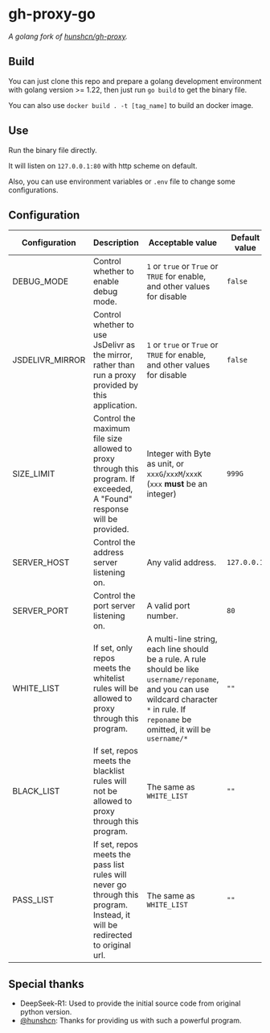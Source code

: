# gh-proxy-go

*A golang fork of [hunshcn/gh-proxy](https://github.com/hunshcn/gh-proxy).*

## Build

You can just clone this repo and prepare a golang development environment with golang version >= 1.22, then just run `go build` to get the binary file.

You can also use `docker build . -t [tag_name]` to build an docker image.

## Use

Run the binary file directly.

It will listen on `127.0.0.1:80` with http scheme on default.

Also, you can use environment variables or `.env` file to change some configurations.

## Configuration

| Configuration   | Description                                                                                                                 | Acceptable value                                                                                                                                                                              | Default value |
|-----------------|-----------------------------------------------------------------------------------------------------------------------------|-----------------------------------------------------------------------------------------------------------------------------------------------------------------------------------------------|---------------|
| DEBUG_MODE      | Control whether to enable debug mode.                                                                                       | `1` or `true` or `True` or `TRUE` for enable, and other values for disable                                                                                                                    | `false`       |
| JSDELIVR_MIRROR | Control whether to use JsDelivr as the mirror, rather than run a proxy provided by this application.                        | `1` or `true` or `True` or `TRUE` for enable, and other values for disable                                                                                                                    | `false`       |
| SIZE_LIMIT      | Control the maximum file size allowed to proxy through this program. If exceeded, A "Found" response will be provided.      | Integer with Byte as unit, or `xxxG`/`xxxM`/`xxxK` (`xxx` **must** be an integer)                                                                                                             | `999G`        |
| SERVER_HOST     | Control the address server listening on.                                                                                    | Any valid address.                                                                                                                                                                            | `127.0.0.1`   |
| SERVER_PORT     | Control the port server listening on.                                                                                       | A valid port number.                                                                                                                                                                          | `80`          |
| WHITE_LIST      | If set, only repos meets the whitelist rules will be allowed to proxy through this program.                                 | A multi-line string, each line should be a rule. A rule should be like `username/reponame`, and you can use wildcard character `*` in rule. If `reponame` be omitted, it will be `username/*` | `""`          |
| BLACK_LIST      | If set, repos meets the blacklist rules will not be allowed to proxy through this program.                                  | The same as `WHITE_LIST`                                                                                                                                                                      | `""`          |
| PASS_LIST       | If set, repos meets the pass list rules will never go through this program. Instead, it will be redirected to original url. | The same as `WHITE_LIST`                                                                                                                                                                      | `""`          |

## Special thanks

- DeepSeek-R1: Used to provide the initial source code from original python version.
- [@hunshcn](https://github.com/hunshcn): Thanks for providing us with such a powerful program.